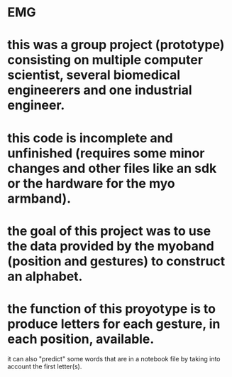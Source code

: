 # EMG

# this was a group project (prototype) consisting on multiple computer scientist, several biomedical engineerers and one industrial engineer.

# this code is incomplete and unfinished (requires some minor changes and other files like an sdk or the hardware for the myo armband).

# the goal of this project was to use the data provided by the myoband (position and gestures) to construct an alphabet.

# the function of this proyotype is to produce letters for each gesture, in each position, available.

it can also "predict" some words that are in a notebook file by taking into account the first letter(s).
